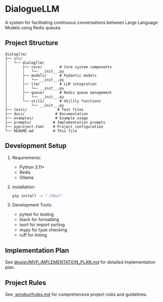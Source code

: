 # DialogueLLM

A system for facilitating continuous conversations between Large Language Models using Redis queues.

## Project Structure

```
dialogllm/
├── src/
│   └── dialogllm/
│       ├── core/        # Core system components
│       │   └── __init__.py
│       ├── models/      # Pydantic models
│       │   └── __init__.py
│       ├── llm/         # LLM integration
│       │   └── __init__.py
│       ├── queue/       # Redis queue management
│       │   └── __init__.py
│       └── utils/       # Utility functions
│           └── __init__.py
├── tests/              # Test files
├── docs/              # Documentation
├── examples/          # Example usage
├── prompts/          # Implementation prompts
├── pyproject.toml    # Project configuration
└── README.md         # This file
```

## Development Setup

1. Requirements:
   - Python 3.11+
   - Redis
   - Ollama

2. Installation:
   ```bash
   pip install -e ".[dev]"
   ```

3. Development Tools:
   - pytest for testing
   - black for formatting
   - isort for import sorting
   - mypy for type checking
   - ruff for linting

## Implementation Plan

See [design/MVP_IMPLEMENTATION_PLAN.md](design/MVP_IMPLEMENTATION_PLAN.md) for detailed implementation plan.

## Project Rules

See [.windsurfrules.md](.windsurfrules.md) for comprehensive project rules and guidelines.
